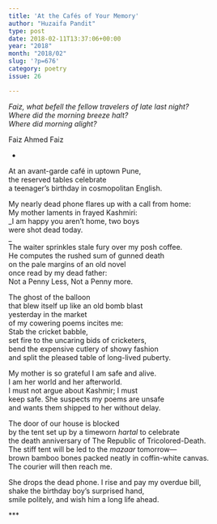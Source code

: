 ```yaml
---
title: 'At the Cafés of Your Memory'
author: "Huzaifa Pandit"
type: post
date: 2018-02-11T13:37:06+00:00
year: "2018"
month: "2018/02"
slug: '?p=676'
category: poetry
issue: 26

---
```

_Faiz, what befell the fellow travelers of late last night?  
Where did the morning breeze halt?  
Where did morning alight?_ 

Faiz Ahmed Faiz

*

At an avant-garde café in uptown Pune,  
the reserved tables celebrate  
a teenager’s birthday in cosmopolitan English.

My nearly dead phone flares up with a call from home:  
My mother laments in frayed Kashmiri:  
_I am happy you aren’t home, two boys  
were shot dead today.  
_  
The waiter sprinkles stale fury over my posh coffee.  
He computes the rushed sum of gunned death  
on the pale margins of an old novel  
once read by my dead father:  
Not a Penny Less, Not a Penny more.

The ghost of the balloon  
that blew itself up like an old bomb blast  
yesterday in the market  
of my cowering poems incites me:  
Stab the cricket babble,  
set fire to the uncaring bids of cricketers,  
bend the expensive cutlery of showy fashion  
and split the pleased table of long-lived puberty.

My mother is so grateful I am safe and alive.  
I am her world and her afterworld.  
I must not argue about Kashmir; I must  
keep safe. She suspects my poems are unsafe  
and wants them shipped to her without delay.

The door of our house is blocked  
by the tent set up by a timeworn _hartal_ to celebrate  
the death anniversary of The Republic of Tricolored-Death.  
The stiff tent will be led to the _mazaar_ tomorrow—  
brown bamboo bones packed neatly in coffin-white canvas.  
The courier will then reach me.

She drops the dead phone. I rise and pay my overdue bill,  
shake the birthday boy’s surprised hand,  
smile politely, and wish him a long life ahead.

\***
